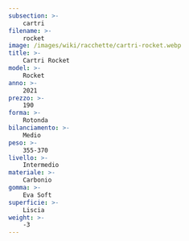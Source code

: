 ```yaml
---
subsection: >-
    cartri
filename: >-
    rocket
image: /images/wiki/racchette/cartri-rocket.webp
title: >-
    Cartri Rocket
model: >-
    Rocket
anno: >-
    2021
prezzo: >-
    190
forma: >-
    Rotonda
bilanciamento: >-
    Medio
peso: >-
    355-370
livello: >-
    Intermedio
materiale: >-
    Carbonio
gomma: >-
    Eva Soft
superficie: >-
    Liscia
weight: >-
    -3
---
```

